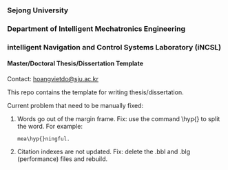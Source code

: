 ### Sejong University
### Department of Intelligent Mechatronics Engineering
### intelligent Navigation and Control Systems Laboratory (iNCSL)
#### Master/Doctoral Thesis/Dissertation Template

Contact: hoangvietdo@sju.ac.kr

This repo contains the template for writing thesis/dissertation.

Current problem that need to be manually fixed:
  1. Words go out of the margin frame.
     Fix: use the command \hyp{} to split the word. For example: 
     ```
     mea\hyp{}ningful.
     ```
  2. Citation indexes are not updated.
     Fix: delete the .bbl and .blg (performance) files and rebuild.
